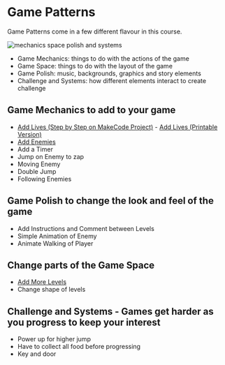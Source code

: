 # Game Patterns
Game Patterns come in a few different flavour in this course. 


![mechanics space polish and systems](https://raw.githubusercontent.com/mickfuzz/getting-started-making-a-platformer-test1/master/images/mech_space_polish_systems.png)

- Game Mechanics:  things to do with the actions of the game
- Game Space: things to do with the layout of the game
- Game Polish: music, backgrounds, graphics and story elements
- Challenge and Systems: how different elements interact to create challenge


## Game Mechanics to add to your game

- [Add Lives (Step by Step on MakeCode Project)](https://arcade.makecode.com/beta#tutorial:github:mickfuzz/makecode-platformer-101/addLives) - [Add Lives (Printable Version)](addLivesPrint)
- [Add Enemies](https://arcade.makecode.com/beta#tutorial:github:mickfuzz/makecode-platformer-101/addEnemy)
- Add a Timer
- Jump on Enemy to zap
- Moving Enemy
- Double Jump
- Following Enemies

## Game Polish to change the look and feel of the game

- Add Instructions and Comment between Levels
- Simple Animation of Enemy
- Animate Walking of Player

## Change parts of the Game Space

- [Add More Levels](moreLevels)
- Change shape of levels

## Challenge and Systems - Games get harder as you progress to keep your interest

- Power up for higher jump
- Have to collect all food before progressing
- Key and door
